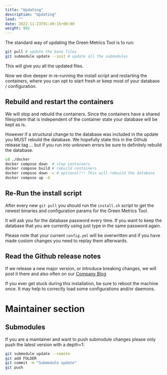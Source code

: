 ```yaml
---
title: "Updating"
description: "Updating"
lead: ""
date: 2022-11-23T01:49:15+00:00
weight: 902
---
```


The standard way of updating the Green Metrics Tool is to run:
```bash
git pull # update the base files
git submodule update --init # update all the submodules
```

This will give you all the updated files. 

Now we dive deeper in re-running the install script and restarting the containers,
 where you can opt to start fresh or keep most of your database / configuration.

## Rebuild and restart the containers

We will stop and rebuild the containers. Since the containers have a shared filesystem
that is independent of the container state your database will be kept as is.

However if a structural change to the database was included in the update you MUST 
rebuild the database. We hopefully state this in the Github release tag ... but if you 
run into unknown errors be sure to definitely rebuild the database.

```bash
cd ./docker
docker compose down  # stop containers
docker compose build # rebuild containers
docker compose down -v # optional!!! This will rebuild the database
docker compose up -d
```

## Re-Run the install script

After every new `git pull` you should run the `install.sh` script to get the newest binaries and configuration params for 
the Green Metrics Tool.

It will ask you for the database password every time. If you want to keep the database
that you are currently using just type in the same password again.

Please note that your current `config.yml` will be overwritten and if you have made custom changes
you need to replay them afterwards.

## Read the Github release notes

If we release a new major version, or introduce breaking changes, we will post it there and also often on our [Company Blog](https://www.green-coding.org/blog)

If you ever get stuck during this installation, be sure to reboot the machine once. It may help to correctly load some configurations and/or daemons.


# Maintainer section

## Submodules
If you are a maintainer and want to push submodule changes please only push the latest version with a depth=1:
```bash
git submodule update --remote
git add FOLDER 
git commit -m "Submodule update"
git push
```